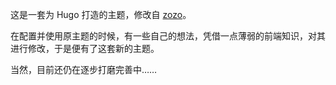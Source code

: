 这是一套为 Hugo 打造的主题，修改自 [zozo](https://github.com/varkai/hugo-theme-zozo)。

在配置并使用原主题的时候，有一些自己的想法，凭借一点薄弱的前端知识，对其进行修改，于是便有了这套新的主题。

当然，目前还仍在逐步打磨完善中……